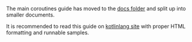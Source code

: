 The main coroutines guide has moved to the [docs folder](docs/topics/coroutines-guide.md) and split up into smaller documents.

It is recommended to read this guide on [kotlinlang site](https://kotlinlang.org/docs/coroutines-guide.html) with proper HTML formatting and runnable samples.
